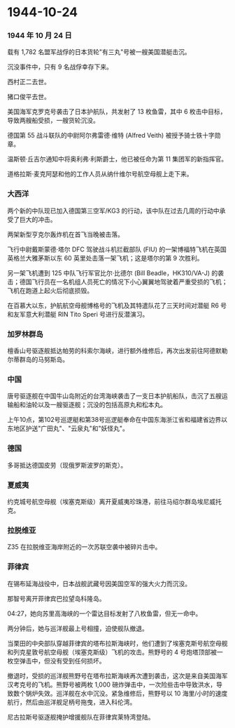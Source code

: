 # 1944-10-24

### 1944 年 10 月 24 日

载有 1,782 名盟军战俘的日本货轮"有三丸"号被一艘美国潜艇击沉。

沉没事件中，只有 9 名战俘幸存下来。

西村正二去世。

猪口俊平去世。

美国海军克罗克号袭击了日本护航队，共发射了 13 枚鱼雷，其中 6
枚击中目标，导致两艘船受损，一艘货轮沉没。

德国第 55 战斗联队的中尉阿尔弗雷德·维特 (Alfred Veith)
被授予骑士铁十字勋章。

温斯顿·丘吉尔通知中将奥利弗·利斯爵士，他已被任命为第 11
集团军的新指挥官。

道格拉斯·麦克阿瑟和他的工作人员从纳什维尔号航空母舰上走下来。

### 大西洋

两个新的中队现已加入德国第三空军/KG3
的行动，该中队在过去几周的行动中承受了巨大的冲击。

两架新型亨克尔轰炸机在首飞当晚被击落。

飞行中尉戴斯蒙德·塔尔 DFC 驾驶战斗机拦截部队 (FIU)
的一架博福特飞机在英国英格兰大雅茅斯以东 60
英里处击落一架飞机；这是塔尔的第 9 次胜利。

另一架飞机遭到 125 中队飞行军官比尔·比德尔 (Bill Beadle，HK310/VA-J)
的袭击；德国飞行员在一名机组人员死亡的情况下小心翼翼地驾驶着严重受损的飞机；飞机在跑道上起火后彻底损毁。

在百慕大以东，护航航空母舰博格号的飞机及其特遣队花了三天时间对潜艇 R6
号和友军意大利潜艇 RIN Tito Speri 号进行反潜演习。

### 加罗林群岛

檀香山号驱逐舰抵达帕劳的科索尔海峡，进行额外维修后，再次出发前往阿德默勒尔蒂群岛的马努斯岛。

### 中国

唐号驱逐舰在中国牛山岛附近的台湾海峡袭击了一支日本护航船队，击沉了五艘运输船和油轮以及一艘驱逐舰；沉没的包括高原丸和松本丸。

上午10点，第102号巡逻艇和第38号巡逻艇奉命在中国东海浙江省和福建省边界以东地区护送"广田丸"、"云泉丸"和"妖怪丸"。

### 德国

多哥抵达德国皮劳（现俄罗斯波罗的斯克）。

### 夏威夷

约克城号航空母舰（埃塞克斯级）离开夏威夷珍珠港，前往马绍尔群岛埃尼威托克。

### 拉脱维亚

Z35 在拉脱维亚海岸附近的一次苏联空袭中被碎片击中。

### 菲律宾

在锡布延海战役中，日本战舰武藏号因美国空军的强大火力而沉没。

那智号离开菲律宾巴拉望岛科隆岛。

04:27，她向苏里高海峡的一个雷达目标发射了八枚鱼雷，但无一命中。

两分钟后，她与巡洋舰最上号相撞，迫使舰队撤退。

当栗田的中央部队穿越菲律宾的塔布拉斯海峡时，他们遭到了埃塞克斯号航空母舰和列克星敦号航空母舰（埃塞克斯级）飞机的攻击。熊野号的
4 号炮塔顶部被一枚空弹击中，但没有受到任何损坏。

撤退时，受损的巡洋舰熊野号在塔布拉斯海峡再次遭到袭击，这次是来自美国海军汉考克号的飞机。熊野号被两枚
1,000
磅炸弹击中，一次险些击中导致洪水，导致数个锅炉失效。巡洋舰在水中沉没。紧急维修后，熊野号以
10 海里/小时的速度航行，然后由巡洋舰足柄号拖曳，进入科伦湾。

尼古拉斯号驱逐舰掩护增援舰队在菲律宾莱特湾登陆。